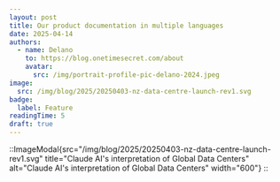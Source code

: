 ```yaml
---
layout: post
title: Our product documentation in multiple languages
date: 2025-04-14
authors:
  - name: Delano
    to: https://blog.onetimesecret.com/about
    avatar:
      src: /img/portrait-profile-pic-delano-2024.jpeg
image:
  src: /img/blog/2025/20250403-nz-data-centre-launch-rev1.svg
badge:
  label: Feature
readingTime: 5
draft: true
---
```


::ImageModal{src="/img/blog/2025/20250403-nz-data-centre-launch-rev1.svg" title="Claude AI's interpretation of Global Data Centers" alt="Claude AI's interpretation of Global Data Centers" width="600"}
::
